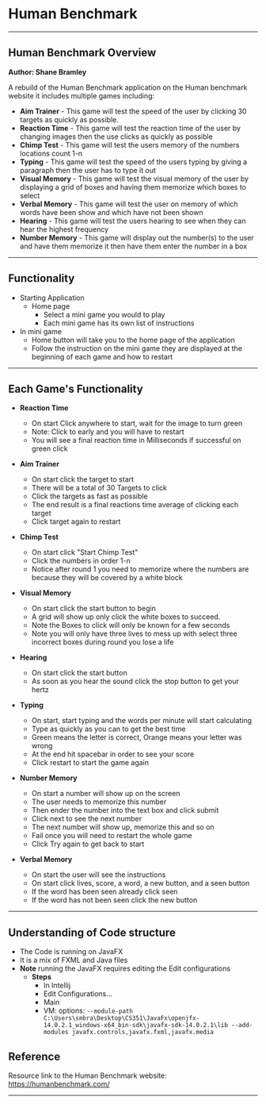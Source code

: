 # Human Benchmark
---

## Human Benchmark Overview

**Author: Shane Bramley**

A rebuild of the Human Benchmark application on the Human benchmark website it includes multiple games including:
- **Aim Trainer**   - This game will test the speed of the user by clicking 30 targets as quickly as possible.
- **Reaction Time** - This game will test the reaction time of the user by changing images then the use clicks as quickly as possible
- **Chimp Test**    - This game will test the users memory of the numbers locations count 1-n
- **Typing**        - This game will test the speed of the users typing by giving a paragraph then the user has to type it out
- **Visual Memory** - This game will test the visual memory of the user by displaying a grid of boxes and having them memorize which boxes to select
- **Verbal Memory** - This game will test the user on memory of which words have been show and which have not been shown
- **Hearing**       - This game will test the users hearing to see when they can hear the highest frequency
- **Number Memory** - This game will display out the number(s) to the user and have them memorize it then have them enter the number in a box

---

## Functionality

- Starting Application
  - Home page
    - Select a mini game you would to play
    - Each mini game has its own list of instructions
- In mini game
  - Home button will take you to the home page of the application
  - Follow the instruction on the mini game they are displayed at the beginning of each game and how to restart

---

## Each Game's Functionality

- **Reaction Time** 
  - On start Click anywhere to start, wait for the image to turn green
  - Note: Click to early and you will have to restart
  - You will see a final reaction time in Milliseconds if successful on green click

- **Aim Trainer**
  - On start click the target to start
  - There will be a total of 30 Targets to click
  - Click the targets as fast as possible
  - The end result is a final reactions time average of clicking each target
  - Click target again to restart

- **Chimp Test**
  - On start click "Start Chimp Test"
  - Click the numbers in order 1-n
  - Notice after round 1 you need to memorize where the numbers are because they will be covered by a white block

- **Visual Memory**
  - On start click the start button to begin
  - A grid will show up only click the white boxes to succeed.
  - Note the Boxes to click will only be known for a few seconds
  - Note you will only have three lives to mess up with select three incorrect boxes during round you lose a life

- **Hearing**
  - On start click the start button
  - As soon as you hear the sound click the stop button to get your hertz

- **Typing**
  - On start, start typing and the words per minute will start calculating
  - Type as quickly as you can to get the best time
  - Green means the letter is correct, Orange means your letter was wrong
  - At the end hit spacebar in order to see your score
  - Click restart to start the game again

- **Number Memory**
  - On start a number will show up on the screen
  - The user needs to memorize this number
  - Then ender the number into the text box and click submit
  - Click next to see the next number
  - The next number will show up, memorize this and so on
  - Fail once you will need to restart the whole game
  - Click Try again to get back to start

- **Verbal Memory**
  - On start the user will see the instructions
  - On start click lives, score, a word, a new button, and a seen button
  - If the word has been seen already click seen
  - If the word has not been seen click the new button

---

## Understanding of Code structure

- The Code is running on JavaFX
- It is a mix of FXML and Java files
- **Note** running the JavaFX requires editing the Edit configurations
  - **Steps** 
    - In Intellij 
    - Edit Configurations...
    - Main
    - VM: options: `--module-path
                   C:\Users\smbra\Desktop\CS351\JavaFx\openjfx-14.0.2.1_windows-x64_bin-sdk\javafx-sdk-14.0.2.1\lib
                   --add-modules
                   javafx.controls,javafx.fxml,javafx.media`

## Reference

Resource link to the Human Benchmark website: https://humanbenchmark.com/

---
